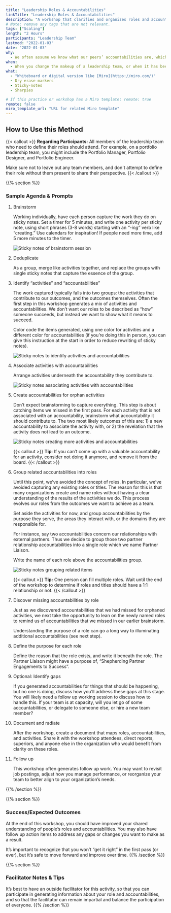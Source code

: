 ```yaml
---
title: "Leadership Roles & Accountabilities"
linkTitle: "Leadership Roles & Accountabilities"
description: "A workshop that clarifies and organizes roles and accountabilities of a group of people working together, so that you can reduce duplicate effort, identify gaps that aren’t being met, and be more efficient as a team. This method is most commonly used for leadership teams, rather than a balanced product team."
# Note: remove any tags that are not relevant.
tags: ["Scaling"]
length: "2 Hours"
participants: "Leadership Team"
lastmod: "2022-01-03"
date: "2022-01-03"
why:
  - We often assume we know what our peers’ accountabilities are, which results in objectives not being met and duplication of effort. This workshop is especially useful for leadership teams, where accountabilities are less clear than on a product team.
when:
  - When you change the makeup of a leadership team, or when it has been a year or more since you last clarified roles and accountabilities.
what:
  - "Whiteboard or digital version like [Miro](https://miro.com/)"
  - Dry erase markers
  - Sticky-notes
  - Sharpies

# If this practice or workshop has a Miro template: remote: true
remote: false
miro_template_url: "URL for related Miro template"
---
```


## How to Use this Method

{{< callout >}}
**Regarding Participants:** All members of the leadership team who need to define their roles should attend. For example, on a portfolio leadership team, you might include the Portfolio Manager, Portfolio Designer, and Portfolio Engineer.

Make sure not to leave out any team members, and don't attempt to define their role without them present to share their perspective.
{{< /callout >}}

{{% section %}}

### Sample Agenda & Prompts

1. Brainstorm

   Working individually, have each person capture the work they do on sticky notes. Set a timer for 5 minutes, and write one activity per sticky note, using short phrases (3-8 words) starting with an _“-ing”_ verb like “creating.” Use calendars for inspiration! If people need more time, add 5 more minutes to the timer.

   ![Sticky notes of brainstorm session](images/brainstorm.png)

1. Deduplicate

   As a group, merge like activities together, and replace the groups with single sticky notes that capture the essence of the group.

1. Identify “activities” and “accountabilities”

   The work captured typically falls into two groups: the activities that contribute to our outcomes, and the outcomes themselves. Often the first step in this workshop generates a mix of activities and accountabilities. We don’t want our roles to be described as “how” someone succeeds, but instead we want to show what it means to succeed.

   Color code the items generated, using one color for activities and a different color for accountabilities (if you’re doing this in person, you can give this instruction at the start in order to reduce rewriting of sticky notes).

   ![Sticky notes to identify activities and accountabilities](images/identify.png)

1. Associate activities with accountabilities

   Arrange activities underneath the accountability they contribute to.

   ![Sticky notes associating activities with accountabilities](images/associate.png)

1. Create accountabilities for orphan activities

   Don’t expect brainstorming to capture everything. This step is about catching items we missed in the first pass. For each activity that is not associated with an accountability, brainstorm what accountability it should contribute to. The two most likely outcomes of this are: 1) a new accountability to associate the activity with, or 2) the revelation that the activity does not lead to an outcome.

   ![Sticky notes creating more activities and accountabilities](images/create.png)

   {{< callout >}}
   **Tip**: If you can’t come up with a valuable accountability for an activity, consider not doing it anymore, and remove it from the board.
   {{< /callout >}}

1. Group related accountabilities into roles

   Until this point, we’ve avoided the concept of roles. In particular, we’ve avoided capturing any existing roles or titles. The reason for this is that many organizations create and name roles without having a clear understanding of the results of the activities we do. This process evolves our roles from the outcomes we want to achieve as a team.

   Set aside the activities for now, and group accountabilities by the purpose they serve, the areas they interact with, or the domains they are responsible for.

   For instance, say two accountabilities concern our relationships with external partners. Thus we decide to group those two partner relationship accountabilities into a single role which we name Partner Liaison.

   Write the name of each role above the accountabilities group.

   ![Sticky notes grouping related items](images/group.png)

   {{< callout >}}
   **Tip:** One person can fill multiple roles. Wait until the end of the workshop to determine if roles and titles should have a 1:1 relationship or not.
   {{< /callout >}}

1. Discover missing accountabilities by role

   Just as we discovered accountabilities that we had missed for orphaned activities, we next take the opportunity to lean on the newly named roles to remind us of accountabilities that we missed in our earlier brainstorm.

   Understanding the purpose of a role can go a long way to illuminating additional accountabilities (see next step).

1. Define the purpose for each role

   Define the reason that the role exists, and write it beneath the role. The Partner Liaison might have a purpose of, “Shepherding Partner Engagements to Success”.

1. Optional: Identify gaps

   If you generated accountabilities for things that should be happening, but no one is doing, discuss how you’ll address these gaps at this stage. You will likely need a follow up working session to discuss how to handle this. If your team is at capacity, will you let go of some accountabilities, or delegate to someone else, or hire a new team member?

1. Document and radiate

   After the workshop, create a document that maps roles, accountabilities, and activities. Share it with the workshop attendees, direct reports, superiors, and anyone else in the organization who would benefit from clarity on these roles.

1. Follow up

   This workshop often generates follow up work. You may want to revisit job postings, adjust how you manage performance, or reorganize your team to better align to your organization’s needs.

{{% /section %}}

{{% section %}}

### Success/Expected Outcomes

At the end of this workshop, you should have improved your shared understanding of people’s roles and accountabilities. You may also have follow up action items to address any gaps or changes you want to make as a result.

It’s important to recognize that you won’t “get it right” in the first pass (or ever), but it’s safe to move forward and improve over time.
{{% /section %}}

{{% section %}}

### Facilitator Notes & Tips

It’s best to have an outside facilitator for this activity, so that you can participate in generating information about your role and accountabilities, and so that the facilitator can remain impartial and balance the participation of everyone.
{{% /section %}}
